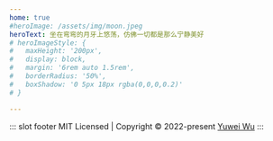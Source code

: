 ```yaml
---
home: true
#heroImage: /assets/img/moon.jpeg
heroText: 坐在弯弯的月牙上悠荡，仿佛一切都是那么宁静美好
# heroImageStyle: {
#   maxHeight: '200px',
#   display: block,
#   margin: '6rem auto 1.5rem',
#   borderRadius: '50%',
#   boxShadow: '0 5px 18px rgba(0,0,0,0.2)'
# }

---
```

::: slot footer
MIT Licensed | Copyright © 2022-present [Yuwei Wu](https://github.com/GressWu)
:::